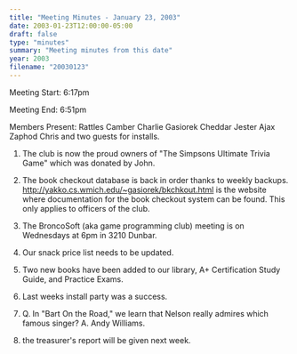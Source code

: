 ```yaml
---
title: "Meeting Minutes - January 23, 2003"
date: 2003-01-23T12:00:00-05:00
draft: false
type: "minutes"
summary: "Meeting minutes from this date"
year: 2003
filename: "20030123"
---
```


Meeting Start: 6:17pm </p><p>
Meeting End: 6:51pm </p><p>
Members Present: Rattles Camber Charlie Gasiorek Cheddar Jester Ajax Zaphod Chris and two guests for installs. </p><p>
1. The club is now the proud owners of "The Simpsons Ultimate Trivia Game" which was donated by John. </p><p>
2. The book checkout database is back in order thanks to weekly backups. <a href="http://yakko.cs.wmich.edu/~gasiorek/bkchkout.html">http://yakko.cs.wmich.edu/~gasiorek/bkchkout.html</a> is the website where documentation for the book checkout system can be found. This only applies to officers of the club. </p><p>
3. The BroncoSoft (aka game programming club) meeting is on Wednesdays at 6pm in 3210 Dunbar. </p><p>
4. Our snack price list needs to be updated. </p><p>
5. Two new books have been added to our library, A+ Certification Study Guide, and Practice Exams. </p><p>
6. Last weeks install party was a success. </p><p>
7. Q. In "Bart On the Road," we learn that Nelson really admires which famous singer? A. Andy Williams. </p><p>
8. the treasurer's report will be given next week.</p>
